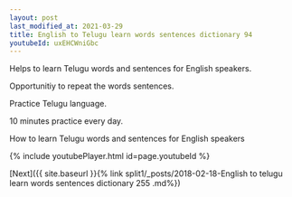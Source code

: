 ```yaml
---
layout: post
last_modified_at: 2021-03-29
title: English to Telugu learn words sentences dictionary 94 
youtubeId: uxEHCWniGbc
---
```

 
 
Helps to learn Telugu words and sentences for English speakers.

Opportunitiy to repeat the words sentences. 

Practice Telugu language. 
 
10 minutes practice every day. 
 
How to learn Telugu words and sentences for English speakers 
 
{% include youtubePlayer.html id=page.youtubeId %}
 
 
[Next]({{ site.baseurl }}{% link  split1/_posts/2018-02-18-English to telugu learn words sentences dictionary 255 .md%})
 
